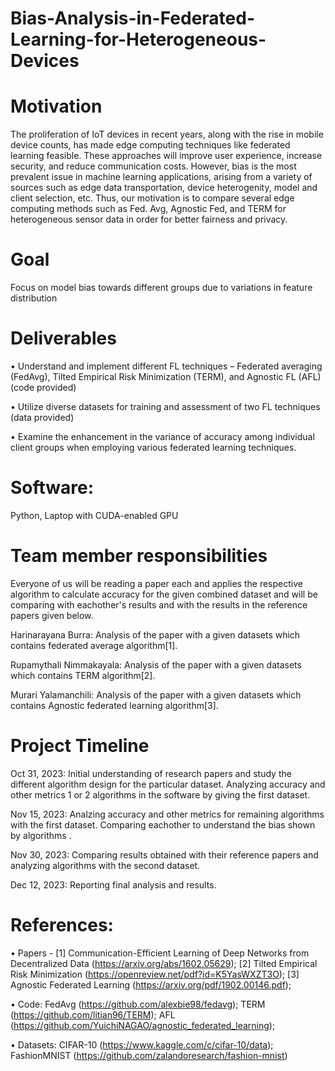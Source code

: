 # Bias-Analysis-in-Federated-Learning-for-Heterogeneous-Devices

# Motivation

The proliferation of IoT devices in recent years, along with the rise in mobile device counts, has made edge computing techniques like federated learning feasible. These approaches will improve user experience, increase security, and reduce communication costs. However, bias is the most prevalent issue in machine learning applications, arising from a variety of sources such as edge data transportation, device heterogenity, model and client selection, etc. Thus, our motivation is to compare several edge computing methods such as Fed. Avg, Agnostic Fed, and TERM for heterogeneous sensor data in order for better fairness and privacy.

# Goal
Focus on model bias towards different groups due to variations in feature distribution

# Deliverables

  • Understand and implement different FL techniques – Federated averaging (FedAvg), Tilted Empirical Risk Minimization (TERM), and Agnostic FL (AFL) (code provided)
  
  • Utilize diverse datasets for training and assessment of two FL techniques (data provided)
  
  • Examine the enhancement in the variance of accuracy among individual client groups when employing various federated learning techniques.

# Software: 
Python, Laptop with CUDA-enabled GPU

# Team member responsibilities

Everyone of us will be reading a paper each and applies the respective algorithm to calculate accuracy for the given combined dataset and will be comparing with eachother's results and with the results in the reference papers given below.

Harinarayana Burra: Analysis of the paper with a given datasets which contains federated average algorithm[1].

Rupamythali Nimmakayala: Analysis of the paper with a given datasets which contains TERM algorithm[2].

Murari Yalamanchili: Analysis of the paper with a given datasets which contains Agnostic federated learning algorithm[3].

# Project Timeline

Oct 31, 2023: Initial understanding of research papers and study the different algorithm design for the particular dataset. Analyzing accuracy and other metrics 1 or 2 algorithms in the software by giving the first dataset.

Nov 15, 2023: Analzing accuracy and other metrics for remaining algorithms with the first dataset. Comparing eachother to understand the bias shown by algorithms . 

Nov 30, 2023: Comparing results obtained with their reference papers and analyzing algorithms with the second dataset.

Dec 12, 2023: Reporting final analysis and results.

# References:
  • Papers -  [1] Communication-Efficient Learning of Deep Networks from Decentralized Data (https://arxiv.org/abs/1602.05629); 
              [2] Tilted Empirical Risk Minimization (https://openreview.net/pdf?id=K5YasWXZT3O);
              [3] Agnostic Federated Learning (https://arxiv.org/pdf/1902.00146.pdf);
            
  • Code: FedAvg (https://github.com/alexbie98/fedavg); 
    TERM (https://github.com/litian96/TERM); 
   AFL (https://github.com/YuichiNAGAO/agnostic_federated_learning);
          
  • Datasets: CIFAR-10 (https://www.kaggle.com/c/cifar-10/data);
             FashionMNIST (https://github.com/zalandoresearch/fashion-mnist)


